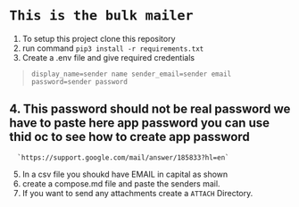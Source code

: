 # `This is the bulk mailer`
1. To setup this project clone this repository
2. run command `pip3 install -r requirements.txt`
3. Create a .env file and give required credentials
  > `display_name=sender name
    sender_email=sender email  
    password=sender password`
## 4. This password should not be real password we have to paste here app password you can use thid oc to see how to create app password
      `https://support.google.com/mail/answer/185833?hl=en`
5. In a csv file you shoukd have EMAIL in capital as shown
6. create a compose.md file and paste the senders mail.
7. If you want to send any attachments create a `ATTACH` Directory.
